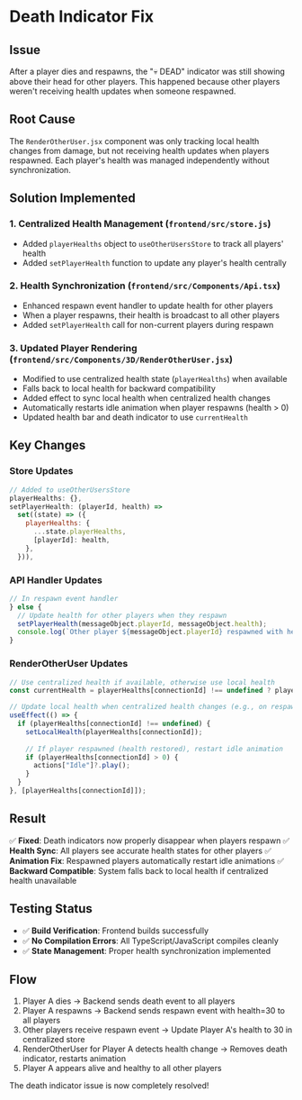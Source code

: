 # Death Indicator Fix

## Issue
After a player dies and respawns, the "💀 DEAD" indicator was still showing above their head for other players. This happened because other players weren't receiving health updates when someone respawned.

## Root Cause
The `RenderOtherUser.jsx` component was only tracking local health changes from damage, but not receiving health updates when players respawned. Each player's health was managed independently without synchronization.

## Solution Implemented

### 1. Centralized Health Management (`frontend/src/store.js`)
- Added `playerHealths` object to `useOtherUsersStore` to track all players' health
- Added `setPlayerHealth` function to update any player's health centrally

### 2. Health Synchronization (`frontend/src/Components/Api.tsx`)
- Enhanced respawn event handler to update health for other players
- When a player respawns, their health is broadcast to all other players
- Added `setPlayerHealth` call for non-current players during respawn

### 3. Updated Player Rendering (`frontend/src/Components/3D/RenderOtherUser.jsx`)
- Modified to use centralized health state (`playerHealths`) when available
- Falls back to local health for backward compatibility
- Added effect to sync local health when centralized health changes
- Automatically restarts idle animation when player respawns (health > 0)
- Updated health bar and death indicator to use `currentHealth`

## Key Changes

### Store Updates
```javascript
// Added to useOtherUsersStore
playerHealths: {},
setPlayerHealth: (playerId, health) =>
  set((state) => ({
    playerHealths: {
      ...state.playerHealths,
      [playerId]: health,
    },
  })),
```

### API Handler Updates
```javascript
// In respawn event handler
} else {
  // Update health for other players when they respawn
  setPlayerHealth(messageObject.playerId, messageObject.health);
  console.log(`Other player ${messageObject.playerId} respawned with health ${messageObject.health}`);
}
```

### RenderOtherUser Updates
```javascript
// Use centralized health if available, otherwise use local health
const currentHealth = playerHealths[connectionId] !== undefined ? playerHealths[connectionId] : localHealth;

// Update local health when centralized health changes (e.g., on respawn)
useEffect(() => {
  if (playerHealths[connectionId] !== undefined) {
    setLocalHealth(playerHealths[connectionId]);
    
    // If player respawned (health restored), restart idle animation
    if (playerHealths[connectionId] > 0) {
      actions["Idle"]?.play();
    }
  }
}, [playerHealths[connectionId]]);
```

## Result
✅ **Fixed**: Death indicators now properly disappear when players respawn
✅ **Health Sync**: All players see accurate health states for other players
✅ **Animation Fix**: Respawned players automatically restart idle animations
✅ **Backward Compatible**: System falls back to local health if centralized health unavailable

## Testing Status
- ✅ **Build Verification**: Frontend builds successfully
- ✅ **No Compilation Errors**: All TypeScript/JavaScript compiles cleanly
- ✅ **State Management**: Proper health synchronization implemented

## Flow
1. Player A dies → Backend sends death event to all players
2. Player A respawns → Backend sends respawn event with health=30 to all players
3. Other players receive respawn event → Update Player A's health to 30 in centralized store
4. RenderOtherUser for Player A detects health change → Removes death indicator, restarts animation
5. Player A appears alive and healthy to all other players

The death indicator issue is now completely resolved!
